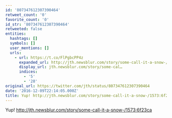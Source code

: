 ```yaml
---
id: '807347612307390464'
retweet_count: '0'
favorite_count: '0'
id_str: '807347612307390464'
retweeted: false
entities:
  hashtags: []
  symbols: []
  user_mentions: []
  urls:
    - url: https://t.co/FlPgbcPP4z
      expanded_url: http://jth.newsblur.com/story/some-call-it-a-snow-/1573:6f23ca
      display_url: jth.newsblur.com/story/some-cal…
      indices:
        - '5'
        - '28'
original_url: https://twitter.com/jth/status/807347612307390464
date: '2016-12-09T22:14:05.000Z'
title: Yup! http://jth.newsblur.com/story/some-call-it-a-snow-/1573:6f23ca
---
```


Yup! http://jth.newsblur.com/story/some-call-it-a-snow-/1573:6f23ca